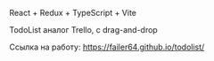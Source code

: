 React + Redux + TypeScript + Vite

TodoList аналог Trello, с drag-and-drop

Ссылка на работу:
https://failer64.github.io/todolist/
